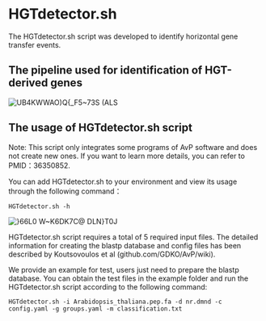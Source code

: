 # HGTdetector.sh

The HGTdetector.sh script was developed to identify horizontal gene transfer events.

## The pipeline used for identification of HGT-derived genes  
![UB4KWWAO)Q{_F5~73S (ALS](https://github.com/SextupleV/TD-research/assets/22436936/9dea2366-49cc-4074-b627-404270d403e3)

## The usage of HGTdetector.sh script

Note: This script only integrates some programs of AvP software and does not create new ones. If you want to learn more details, you can refer to PMID：36350852.

You can add HGTdetector.sh to your environment and view its usage through the following command：

```HGTdetector.sh -h```

![}66L0 W~K6DK7C@ DLN}T0J](https://github.com/SextupleV/TD-research/assets/22436936/13175670-86d7-4f10-a393-dbe38fcdab14)

HGTdetector.sh script requires a total of 5 required input files. The detailed information for creating the blastp database and config files has been described by Koutsovoulos et al (github.com/GDKO/AvP/wiki).

We provide an example for test, users just need to prepare the blastp database. You can obtain the test files in the example folder and run the HGTdetector.sh script according to the following command:

```HGTdetector.sh -i Arabidopsis_thaliana.pep.fa -d nr.dmnd -c config.yaml -g groups.yaml -m classification.txt```



